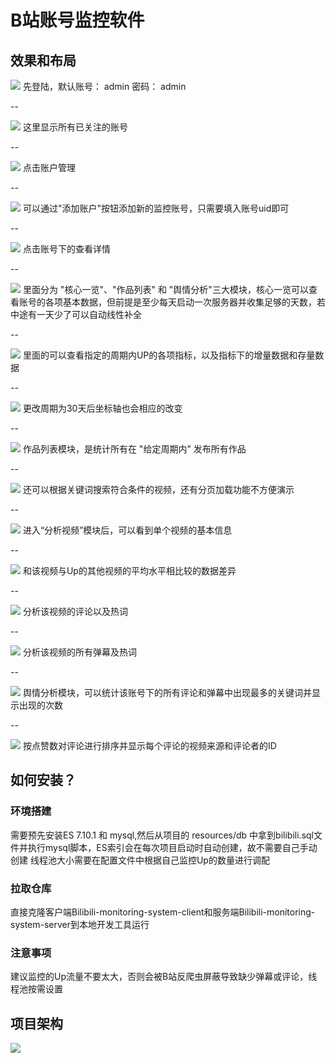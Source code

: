 # B站账号监控软件

## 效果和布局

![](src\main\resources\png\01.png "")
先登陆，默认账号： admin 密码： admin

--

![](src\main\resources\png\02.png "")
这里显示所有已关注的账号

--

![](src\main\resources\png\03.png "")
点击账户管理

--

![](src\main\resources\png\04.png "")
可以通过"添加账户"按钮添加新的监控账号，只需要填入账号uid即可

--


![](src\main\resources\png\05.png "")
点击账号下的查看详情

--

![](src\main\resources\png\06.png "")
里面分为 "核心一览"、"作品列表" 和 "舆情分析"三大模块，核心一览可以查看账号的各项基本数据，但前提是至少每天启动一次服务器并收集足够的天数，若中途有一天少了可以自动线性补全

--

![](src\main\resources\png\07.png "")
里面的可以查看指定的周期内UP的各项指标，以及指标下的增量数据和存量数据

--

![](src\main\resources\png\08.png "")
更改周期为30天后坐标轴也会相应的改变

--

![](src\main\resources\png\09.png "")
作品列表模块，是统计所有在 "给定周期内" 发布所有作品

--

![](src\main\resources\png\10.png "")
还可以根据关键词搜索符合条件的视频，还有分页加载功能不方便演示

--

![](src\main\resources\png\10-1.png "")
进入“分析视频”模块后，可以看到单个视频的基本信息

--

![](src\main\resources\png\10-2.png "")
和该视频与Up的其他视频的平均水平相比较的数据差异

--

![](src\main\resources\png\10-3.png "")
分析该视频的评论以及热词

--

![](src\main\resources\png\10-4.png "")
分析该视频的所有弹幕及热词

--

![](src\main\resources\png\11.png "")
舆情分析模块，可以统计该账号下的所有评论和弹幕中出现最多的关键词并显示出现的次数

--

![](src\main\resources\png\12.png "")
按点赞数对评论进行排序并显示每个评论的视频来源和评论者的ID

## 如何安装？

### 环境搭建
需要预先安装ES 7.10.1 和 mysql,然后从项目的 resources/db 中拿到bilibili.sql文件并执行mysql脚本，ES索引会在每次项目启动时自动创建，故不需要自己手动创建
线程池大小需要在配置文件中根据自己监控Up的数量进行调配
### 拉取仓库
直接克隆客户端Bilibili-monitoring-system-client和服务端Bilibili-monitoring-system-server到本地开发工具运行
### 注意事项
建议监控的Up流量不要太大，否则会被B站反爬虫屏蔽导致缺少弹幕或评论，线程池按需设置
## 项目架构

![](项目架构图.svg "")



